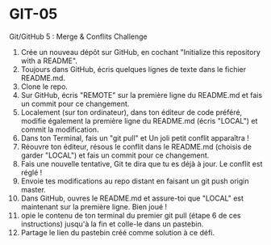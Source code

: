 # GIT-05
Git/GitHub 5 : Merge &amp; Conflits
Challenge
1. Crée un nouveau dépôt sur GitHub, en cochant "Initialize this repository with a README".
2. Toujours dans GitHub, écris quelques lignes de texte dans le fichier README.md.
3. Clone le repo.
4. Sur GitHub, écris "REMOTE" sur la première ligne du README.md et fais un commit pour ce changement.
5. Localement (sur ton ordinateur), dans ton éditeur de code préféré, modifie également la première ligne du README.md (écris "LOCAL") et commit la modification.
6. Dans ton Terminal, fais un "git pull" et Un joli petit conflit apparaîtra !
7. Réouvre ton éditeur, résous le conflit dans le README.md (choisis de garder "LOCAL") et fais un commit pour ce changement.
8. Fais une nouvelle tentative, Git te dira que tu es déjà à jour. Le conflit est réglé !
9. Envoie tes modifications au repo distant en faisant un git push origin master.
10. Dans GitHub, ouvres le README.md et assure-toi que "LOCAL" est maintenant sur la première ligne. Bien joué !
11. opie le contenu de ton terminal du premier git pull (étape 6 de ces instructions) jusqu'à la fin et colle-le dans un pastebin.
12. Partage le lien du pastebin créé comme solution à ce défi.
